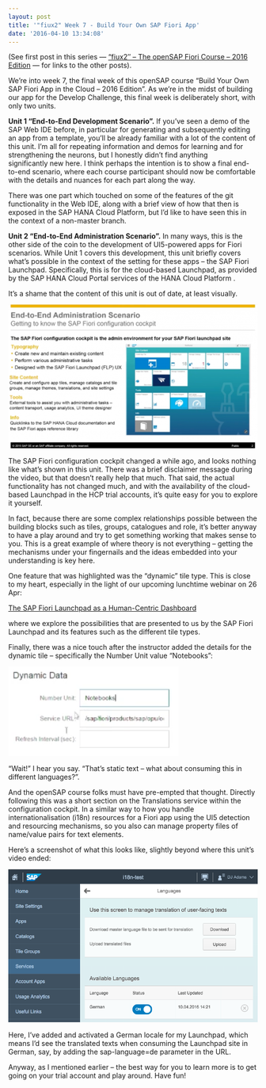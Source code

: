 ```yaml
---
layout: post
title: '"fiux2" Week 7 - Build Your Own SAP Fiori App'
date: '2016-04-10 13:34:08'
---
```



(See first post in this series — [“fiux2″ – The openSAP Fiori Course – 2016 Edition](/2016/03/fiux2-the-opensap-fiori-course-2016-edition/) — for links to the other posts).

We’re into week 7, the final week of this openSAP course “Build Your Own SAP Fiori App in the Cloud – 2016 Edition”. As we’re in the midst of building our app for the Develop Challenge, this final week is deliberately short, with only two units.

**Unit 1 “End-to-End Development Scenario”.** If you’ve seen a demo of the SAP Web IDE before, in particular for generating and subsequently editing an app from a template, you’ll be already familiar with a lot of the content of this unit. I’m all for repeating information and demos for learning and for strengthening the neurons, but I honestly didn’t find anything significantly new here. I think perhaps the intention is to show a final end-to-end scenario, where each course participant should now be comfortable with the details and nuances for each part along the way.

There was one part which touched on some of the features of the git functionality in the Web IDE, along with a brief view of how that then is exposed in the SAP HANA Cloud Platform, but I’d like to have seen this in the context of a non-master branch.

**Unit 2 “End-to-End Administration Scenario”.** In many ways, this is the other side of the coin to the development of UI5-powered apps for Fiori scenarios. While Unit 1 covers this development, this unit briefly covers what’s possible in the context of the setting for these apps – the SAP Fiori Launchpad. Specifically, this is for the cloud-based Launchpad, as provided by the SAP HANA Cloud Portal services of the HANA Cloud Platform .

It’s a shame that the content of this unit is out of date, at least visually.

[![Screen Shot 2016-04-10 at 13.28.42](/content/images/2016/04/Screen-Shot-2016-04-10-at-13.28.42-1024x589.png)](/content/images/2016/04/Screen-Shot-2016-04-10-at-13.28.42.png)

The SAP Fiori configuration cockpit changed a while ago, and looks nothing like what’s shown in this unit. There was a brief disclaimer message during the video, but that doesn’t really help that much. That said, the actual functionality has not changed much, and with the availability of the cloud-based Launchpad in the HCP trial accounts, it’s quite easy for you to explore it yourself.

In fact, because there are some complex relationships possible between the building blocks such as tiles, groups, catalogues and role, it’s better anyway to have a play around and try to get something working that makes sense to you. This is a great example of where theory is not everything – getting the mechanisms under your fingernails and the ideas embedded into your understanding is key here.

One feature that was highlighted was the “dynamic” tile type. This is close to my heart, especially in the light of our upcoming lunchtime webinar on 26 Apr:

[The SAP Fiori Launchpad as a Human-Centric Dashboard](http://www.bluefinsolutions.com/events/the-sap-fiori-launchpad-as-a-human-centric-dashboa)

where we explore the possibilities that are presented to us by the SAP Fiori Launchpad and its features such as the different tile types.

Finally, there was a nice touch after the instructor added the details for the dynamic tile – specifically the Number Unit value “Notebooks”:

[![Screen Shot 2016-04-10 at 14.23.34](/content/images/2016/04/Screen-Shot-2016-04-10-at-14.23.34.png)](/content/images/2016/04/Screen-Shot-2016-04-10-at-14.23.34.png)

“Wait!” I hear you say. “That’s static text – what about consuming this in different languages?”.

And the openSAP course folks must have pre-empted that thought. Directly following this was a short section on the Translations service within the configuration cockpit. In a similar way to how you handle internationalisation (i18n) resources for a Fiori app using the UI5 detection and resourcing mechanisms, so you also can manage property files of name/value pairs for text elements.

Here’s a screenshot of what this looks like, slightly beyond where this unit’s video ended:

[![Screen Shot 2016-04-10 at 14.25.15](/content/images/2016/04/Screen-Shot-2016-04-10-at-14.25.15.png)](/content/images/2016/04/Screen-Shot-2016-04-10-at-14.25.15.png)

Here, I’ve added and activated a German locale for my Launchpad, which means I’d see the translated texts when consuming the Launchpad site in German, say, by adding the sap-language=de parameter in the URL.

Anyway, as I mentioned earlier – the best way for you to learn more is to get going on your trial account and play around. Have fun!

<div class="entry-content"> 

</div> 



